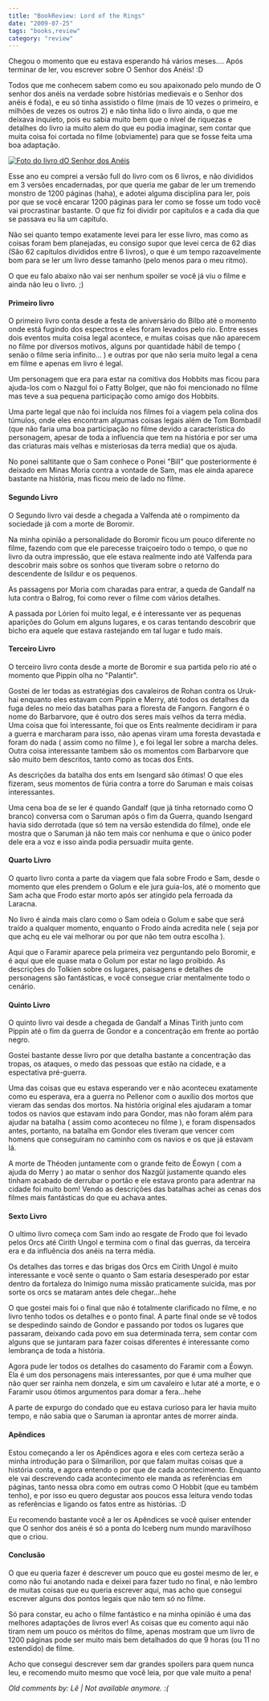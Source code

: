 ```yaml
---
title: "BookReview: Lord of the Rings"
date: "2009-07-25"
tags: "books,review"
category: "review"
---
```


Chegou o momento que eu estava esperando há vários meses.... Após
terminar de ler, vou escrever sobre O Senhor dos Anéis! :D

Todos que me conhecem sabem como eu sou apaixonado pelo mundo de O
senhor dos anéis na verdade sobre histórias medievais e o Senhor dos
anéis é foda), e eu só tinha assistido o filme (mais de 10 vezes o
primeiro, e milhões de vezes os outros 2) e não tinha lido o livro
ainda, o que me deixava inquieto, pois eu sabia muito bem que o nível
de riquezas e detalhes do livro ia muito alem do que eu podia
imaginar, sem contar que muita coisa foi cortada no filme (obviamente)
para que se fosse feita uma boa adaptação.

[![Foto do livro dO Senhor dos Anéis](/images/posts/lord_of_the_rings.jpg "Meu livro do senhor dos anéis")](/images/posts/lord_of_the_rings.jpg "")

Esse ano eu comprei a versão full do livro com os 6 livros, e não
divididos em 3 versões encadernadas, por que queria me gabar de ler um
tremendo monstro de 1200 páginas (haha), e adotei alguma disciplina
para ler, pois por que se você encarar 1200 páginas para ler como se
fosse um todo você vai procrastinar bastante. O que fiz foi dividir
por capítulos e a cada dia que se passava eu lia um capítulo.

Não sei quanto tempo exatamente levei para ler esse livro, mas como as
coisas foram bem planejadas, eu consigo supor que levei cerca de 62
dias (São 62 capítulos divididos entre 6 livros), o que é um tempo
razoavelmente bom para se ler um livro desse tamanho (pelo menos para
o meu ritmo).

O que eu falo abaixo não vai ser nenhum spoiler se você já viu o filme
e ainda não leu o livro. ;)

#### Primeiro livro

O primeiro livro conta desde a festa de aniversário do Bilbo até o
momento onde está fugindo dos espectros e eles foram levados pelo
rio. Entre esses dois eventos muita coisa legal acontece, e muitas
coisas que não aparecem no filme por diversos motivos, alguns por
quantidade hábil de tempo ( senão o filme seria infinito... ) e outras
por que não seria muito legal a cena em filme e apenas em livro é
legal.

Um personagem que era para estar na comitiva dos Hobbits mas ficou
para ajuda-los com o Nazgul foi o Fatty Bolger, que não foi mencionado
no filme mas teve a sua pequena participação como amigo dos Hobbits.

Uma parte legal que não foi incluída nos filmes foi a viagem pela
colina dos túmulos, onde eles encontram algumas coisas legais além de
Tom Bombadil (que não faria uma boa participação no filme devido a
característica do personagem, apesar de toda a influencia que tem na
história e por ser uma das criaturas mais velhas e misteriosas da
terra media) que os ajuda.

No ponei saltitante que o Sam conhece o Ponei "Bill" que
posteriormente é deixado em Minas Moria contra a vontade de Sam, mas
ele ainda aparece bastante na história, mas ficou meio de lado no
filme.

#### Segundo Livro

O Segundo livro vai desde a chegada a Valfenda até o rompimento da
sociedade já com a morte de Boromir.

Na minha opinião a personalidade do Boromir ficou um pouco diferente
no filme, fazendo com que ele parecesse traiçoeiro todo o tempo, o que
no livro da outra impressão, que ele estava realmente indo até
Valfenda para descobrir mais sobre os sonhos que tiveram sobre o
retorno do descendente de Isildur e os pequenos.

As passagens por Moria com charadas para entrar, a queda de Gandalf na
luta contra o Balrog, foi como rever o filme com vários detalhes.

A passada por Lórien foi muito legal, e é interessante ver as pequenas
aparições do Golum em alguns lugares, e os caras tentando descobrir
que bicho era aquele que estava rastejando em tal lugar e tudo mais.

#### Terceiro Livro

O terceiro livro conta desde a morte de Boromir e sua partida pelo rio
até o momento que Pippin olha no "Palantir".

Gostei de ler todas as estratégias dos cavaleiros de Rohan contra os
Uruk-hai enquanto eles estavam com Pippin e Merry, até todos os
detalhes da fuga deles no meio das batalhas para a floresta de
Fangorn. Fangorn é o nome do Barbarvore, que é outro dos seres mais
velhos da terra média. Uma coisa que foi interessante, foi que os Ents
realmente decidiram ir para a guerra e marcharam para isso, não apenas
viram uma foresta devastada e foram do nada ( assim como no filme ), e
foi legal ler sobre a marcha deles. Outra coisa interessante tambem
são os momentos com Barbarvore que são muito bem descritos, tanto como
as tocas dos Ents.

As descrições da batalha dos ents em Isengard são ótimas! O que eles
fizeram, seus momentos de fúria contra a torre do Saruman e mais
coisas interessantes.

Uma cena boa de se ler é quando Gandalf (que já tinha retornado como O
branco) conversa com o Saruman após o fim da Guerra, quando Isengard
havia sido derrotada (que só tem na versão estendida do filme), onde
ele mostra que o Saruman já não tem mais cor nenhuma e que o único
poder dele era a voz e isso ainda podia persuadir muita gente.

#### Quarto Livro

O quarto livro conta a parte da viagem que fala sobre Frodo e Sam,
desde o momento que eles prendem o Golum e ele jura guia-los, até o
momento que Sam acha que Frodo estar morto após ser atingido pela
ferroada da Laracna.

No livro é ainda mais claro como o Sam odeia o Golum e sabe que será
traído a qualquer momento, enquanto o Frodo ainda acredita nele ( seja
por que achq eu ele vai melhorar ou por que não tem outra escolha ).

Aqui que o Faramir aparece pela primeira vez perguntando pelo Boromir,
e é aqui que ele quase mata o Golum por estar no lago proibido. As
descrições do Tolkien sobre os lugares, paisagens e detalhes de
personagens são fantásticas, e você consegue criar mentalmente todo o
cenário.

#### Quinto Livro

O quinto livro vai desde a chegada de Gandalf a Minas Tirith junto com
Pippin até o fim da guerra de Gondor e a concentração em frente ao
portão negro.

Gostei bastante desse livro por que detalha bastante a concentração
das tropas, os ataques, o medo das pessoas que estão na cidade, e a
espectativa pré-guerra.

Uma das coisas que eu estava esperando ver e não aconteceu exatamente
como eu esperava, era a guerra no Pellenor com o auxílio dos mortos
que vieram das sendas dos mortos. Na história original eles ajudaram a
tomar todos os navios que estavam indo para Gondor, mas não foram além
para ajudar na batalha ( assim como aconteceu no filme ), e foram
dispensados antes, portanto, na batalha em Gondor eles tiveram que
vencer com homens que conseguiram no caminho com os navios e os que já
estavam lá.

A morte de Théoden juntamente com o grande feito de Éowyn ( com a
ajuda do Merry ) ao matar o senhor dos Nazgûl justamente quando eles
tinham acabado de derrubar o portão e ele estava pronto para adentrar
na cidade foi muito bom! Vendo as descrições das batalhas achei as
cenas dos filmes mais fantásticas do que eu achava antes.

#### Sexto Livro

O ultimo livro começa com Sam indo ao resgate de Frodo que foi levado
pelos Orcs até Cirith Ungol e termina com o final das guerras, da
terceira era e da influência dos anéis na terra média.

Os detalhes das torres e das brigas dos Orcs em Cirith Ungol é muito
interessante e você sente o quanto o Sam estaria desesperado por estar
dentro da fortaleza do Inimigo numa missão praticamente suicida, mas
por sorte os orcs se mataram antes dele chegar...hehe

O que gostei mais foi o final que não é totalmente clarificado no
filme, e no livro tenho todos os detalhes e o ponto final. A parte
final onde se vê todos se despedindo saindo de Gondor e passando por
todos os lugares que passaram, deixando cada povo em sua determinada
terra, sem contar com alguns que se juntaram para fazer coisas
diferentes é interessante como lembrança de toda a história.

Agora pude ler todos os detalhes do casamento do Faramir com a
Éowyn. Ela é um dos personagens mais interessantes, por que é uma
mulher que não quer ser rainha nem donzela, e sim um cavaleiro e lutar
até a morte, e o Faramir usou ótimos argumentos para domar a
fera...hehe

A parte de expurgo do condado que eu estava curioso para ler havia
muito tempo, e não sabia que o Saruman ia aprontar antes de morrer
ainda.

#### Apêndices

Estou começando a ler os Apêndices agora e eles com certeza serão a
minha introdução para o Silmarilion, por que falam muitas coisas que a
história conta, e agora entendo o por que de cada
acontecimento. Enquanto ele vai descrevendo cada acontecimento ele
manda as referências em páginas, tanto nessa obra como em outras como
O Hobbit (que eu também tenho), e por isso eu quero degustar aos
poucos essa leitura vendo todas as referências e ligando os fatos
entre as histórias. :D

Eu recomendo bastante você a ler os Apêndices se você quiser entender
que O senhor dos anéis é só a ponta do Iceberg num mundo maravilhoso
que o criou.

#### Conclusão

O que eu queria fazer é descrever um pouco que eu gostei mesmo de ler,
e como não fui anotando nada e deixei para fazer tudo no final, e não
lembro de muitas coisas que eu queria escrever aqui, mas acho que
consegui escrever alguns dos pontos legais que não tem só no filme.

Só para constar, eu acho o filme fantástico e na minha opinião é uma
das melhores adaptações de livros ever! As coisas que eu comento aqui
não tiram nem um pouco os méritos do filme, apenas mostram que um
livro de 1200 páginas pode ser muito mais bem detalhados do que 9
horas (ou 11 no estendido) de filme.

Acho que consegui descrever sem dar grandes spoilers para quem nunca
leu, e recomendo muito mesmo que você leia, por que vale muito a pena!



_Old comments by: Lê | Not available anymore. :(_
